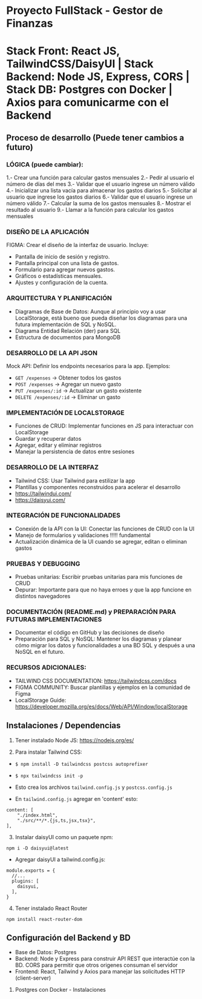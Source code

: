# Proyecto FullStack - Gestor de Finanzas
# Stack Front: React JS, TailwindCSS/DaisyUI | Stack Backend: Node JS, Express, CORS | Stack DB: Postgres con Docker | Axios para comunicarme con el Backend

## Proceso de desarrollo (Puede tener cambios a futuro)

### LÓGICA (puede cambiar):
1.- Crear una función para calcular gastos mensuales
2.- Pedir al usuario el número de días del mes
3.- Validar que el usuario ingrese un número válido
4.- Inicializar una lista vacía para almacenar los gastos diarios
5.- Solicitar al usuario que ingrese los gastos diarios
6.- Validar que el usuario ingrese un número válido
7.- Calcular la suma de los gastos mensuales
8.- Mostrar el resultado al usuario
9.- Llamar a la función para calcular los gastos mensuales

### DISEÑO DE LA APLICACIÓN
FIGMA: Crear el diseño de la interfaz de usuario. Incluye:
- Pantalla de inicio de sesión y registro.
- Pantalla principal con una lista de gastos.
- Formulario para agregar nuevos gastos.
- Gráficos o estadísticas mensuales.
- Ajustes y configuración de la cuenta.

### ARQUITECTURA Y PLANIFICACIÓN
- Diagramas de Base de Datos: Aunque al principio voy a usar LocalStorage, está 
bueno que pueda diseñar los diagramas para una futura implementación de SQL y NoSQL.
- Diagrama Entidad Relación (der) para SQL
- Estructura de documentos para MongoDB

### DESARROLLO DE LA API JSON
Mock API: Definir los endpoints necesarios para la app. Ejemplos:
- `GET /expenses` -> Obtener todos los gastos
- `POST /expenses` -> Agregar un nuevo gasto
- `PUT /expenses/:id` -> Actualizar un gasto existente
- `DELETE /expenses/:id` -> Eliminar un gasto

### IMPLEMENTACIÓN DE LOCALSTORAGE
- Funciones de CRUD: Implementar funciones en JS para interactuar con LocalStorage
- Guardar y recuperar datos
- Agregar, editar y eliminar registros
- Manejar la persistencia de datos entre sesiones

### DESARROLLO DE LA INTERFAZ
- Tailwind CSS: Usar Tailwind para estilizar la app
- Plantillas y componentes reconstruidos para acelerar el desarrollo
- https://tailwindui.com/
- https://daisyui.com/

### INTEGRACIÓN DE FUNCIONALIDADES
- Conexión de la API con la UI: Conectar las funciones de CRUD con la UI
- Manejo de formularios y validaciones !!!!! fundamental
- Actualización dinámica de la UI cuando se agregar, editan o eliminan gastos

### PRUEBAS Y DEBUGGING
- Pruebas unitarias: Escribir pruebas unitarias para mis funciones de CRUD
- Depurar: Importante para que no haya erroes y que la app funcione en distintos navegadores

### DOCUMENTACIÓN (README.md) y PREPARACIÓN PARA FUTURAS IMPLEMENTACIONES
- Documentar el código en GitHub y las decisiones de diseño
- Preparación para SQL y NoSQL: Mantener los diagramas y planear cómo migrar los datos y funcionalidades a una 
BD SQL y después a una NoSQL en el futuro.

### RECURSOS ADICIONALES:
- TAILWIND CSS DOCUMENTATION: https://tailwindcss.com/docs
- FIGMA COMMUNITY: Buscar plantillas y ejemplos en la comunidad de Figma
- LocalStorage Guide: https://developer.mozilla.org/es/docs/Web/API/Window/localStorage

## Instalaciones / Dependencias

1. Tener instalado Node JS: https://nodejs.org/es/

2. Para instalar Tailwind CSS:
- ```$ npm install -D tailwindcss postcss autoprefixer```
- ```$ npx tailwindcss init -p```

- Esto crea los archivos `tailwind.config.js` y `postcss.config.js`
- En `tailwind.config.js` agregar en 'content' esto:
```
content: [
    "./index.html",
    "./src/**/*.{js,ts,jsx,tsx}",
],
```

3. Instalar daisyUI como un paquete npm:

```npm i -D daisyui@latest```

- Agregar daisyUI a tailwind.config.js:

```import daisyui from "daisyui"
module.exports = {
  //...
  plugins: [
    daisyui,
  ],
}
```

4. Tener instalado React Router

```npm install react-router-dom```

## Configuración del Backend y BD
- Base de Datos: Postgres
- Backend: Node y Express para construir API REST que interactúe con la BD. CORS para permitir que otros origenes consuman el servidor
- Frontend: React, Tailwind y Axios para manejar las solicitudes HTTP (client-server)

1. Postgres con Docker - Instalaciones

```bash

```